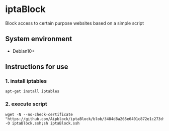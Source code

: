 # iptaBlock
Block access to certain purpose websites based on a simple script

## System environment
- Debian10+

## Instructions for use
### 1. install iptables
```ssh
apt-get install iptables
```

### 2. execute script
```ssh
wget -N --no-check-certificate "https://github.com/Aipblock/iptaBlock/blob/3484d8a265e6401c872e1c273dfe7c4bcaf0f208/iptaBlock.ssh" -O iptaBlock.ssh;sh iptaBlock.ssh
```
